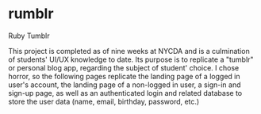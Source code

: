 # rumblr
Ruby Tumblr

This project is completed as of nine weeks at NYCDA and is a culmination of students' UI/UX knowledge to date. Its purpose is to replicate a "tumblr" or personal blog app, regarding the subject of student' choice. I chose horror, so the following pages replicate the landing page of a logged in user's account, the landing page of a non-logged in user, a sign-in and sign-up page, as well as an authenticated login and related database to store the user data (name, email, birthday, password, etc.)
